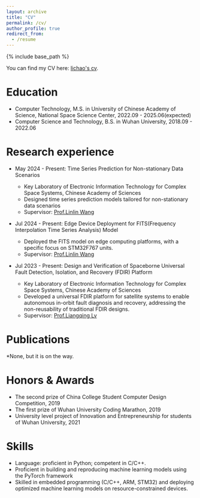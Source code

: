 ```yaml
---
layout: archive
title: "CV"
permalink: /cv/
author_profile: true
redirect_from:
  - /resume
---
```


{% include base_path %}

You can find my CV here: [lichao's cv](../assets/Cv.pdf).

Education
======
* Computer Technology, M.S. in University of Chinese Academy of Science, National Space Science Center, 2022.09 - 2025.06(expected)
* Computer Science and Technology, B.S. in Wuhan University, 2018.09 - 2022.06

Research experience
======
* May 2024 - Present: Time Series Prediction for Non-stationary Data Scenarios
  * Key Laboratory of Electronic Information Technology for Complex Space Systems, Chinese Academy of Sciences
  * Designed time series prediction models tailored for non-stationary data scenarios
  * Supervisor: [Prof.Linlin Wang](https://people.ucas.edu.cn/~wanglinlin)

* Jul 2024 - Present: Edge Device Deployment for FITS(Frequency Interpolation Time Series Analysis) Model
  * Deployed the FITS model on edge computing platforms, with a specific focus on STM32F767 units.
  * Supervisor: [Prof.Linlin Wang](https://people.ucas.edu.cn/~wanglinlin)

* Jul 2023 - Present: Design and Verification of Spaceborne Universal Fault Detection, Isolation, and Recovery (FDIR) Platform
  * Key Laboratory of Electronic Information Technology for Complex Space Systems, Chinese Academy of Sciences
  * Developed a universal FDIR platform for satellite systems to enable autonomous in-orbit fault diagnosis and recovery, addressing the non-reusability of traditional FDIR designs.
  * Supervisor: [Prof.Liangqing Lv](https://people.ucas.edu.cn/~lvliangqing)

Publications
======
*None, but it is on the way.
  <!--<ul>{% for post in site.publications reversed %}
    {% include archive-single-cv.html %}
  {% endfor %}</ul>-->
  
Honors & Awards
======
* The second prize of China College Student Computer Design Competition, 2019
* The first prize of Wuhan University Coding Marathon, 2019
* University level project of Innovation and Entrepreneurship for students of Wuhan University, 2021
  
Skills
======
* Language: proficient in Python; competent in C/C++.
* Proficient in building and reproducing machine learning models using the PyTorch framework
* Skilled in embedded programming (C/C++, ARM, STM32) and deploying optimized machine learning models on resource-constrained devices.
